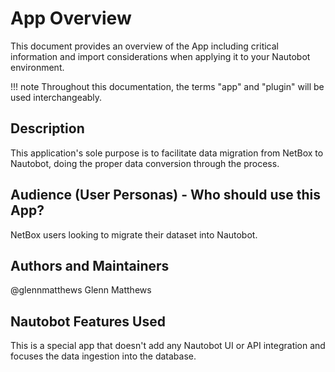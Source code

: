 # App Overview

This document provides an overview of the App including critical information and import considerations when applying it to your Nautobot environment.

!!! note
    Throughout this documentation, the terms "app" and "plugin" will be used interchangeably.

## Description

This application's sole purpose is to facilitate data migration from NetBox to Nautobot, doing the proper data conversion through the process.

## Audience (User Personas) - Who should use this App?

NetBox users looking to migrate their dataset into Nautobot.

## Authors and Maintainers

@glennmatthews Glenn Matthews

## Nautobot Features Used

This is a special app that doesn't add any Nautobot UI or API integration and focuses the data ingestion into the database.
